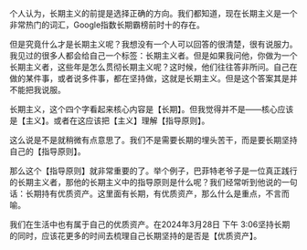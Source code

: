 
个人认为，长期主义的前提是选择正确的方向。我们都知道，现在长期主义是一个非常热门的词汇，Google指数长期霸榜前时十的存在。

但是究竟什么才是长期主义呢？我想没有一个人可以回答的很清楚，很有说服力。我见过的很多人都会给自己一个标签：长期主义者。但是如果我问他，你做为一个长期主义者，这些年是怎么贯彻长期主义呢？这时候，他们往往答非所问。自己在做的某件事，或者说多件事，都在坚持做，这就是长期主义。但是这个答案其是并不能把我说服。

长期主义，这个四个字看起来核心内容是【长期】。但我觉得并不是——核心应该是【主义】。或者在这应该把【主义】理解【指导原则】。

这么说是不是就稍微有点意思了。我们不是需要长期的埋头苦干，而是要长期坚持自己的【指导原则】。

那么这个【指导原则】就非常重要的了。举个例子，巴菲特老爷子是一位真正践行的长期主义者，那他的长期主义中的指导原则是什么呢？我们经常听到他说的一句话：长期持有优质资产。这里面有长期，有优质资产，那么什么是重点，不言而喻。

我们在生活中也有属于自己的优质资产。在2024年3月28日 下午 3:06坚持长期的同时，应该花更多的时间去梳理自己长期坚持的是否是【优质资产】。